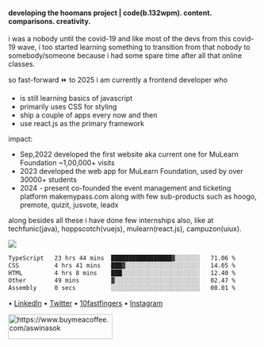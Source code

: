 #### developing the hoomans project | code(b.132wpm). content. comparisons. creativity.

<p>i was a nobody until the covid-19 and like most of the devs from this covid-19 wave, i too started learning something to transition from that nobody to somebody/someone because i had some spare time after all that online classes.

so fast-forward ⏩ to 2025
i am currently a frontend developer who 
- is still learning basics of javascript
- primarily uses CSS for styling
- ship a couple of apps every now and then 
- use react.js as the primary framework

impact:
- Sep,2022 developed the first website aka current one for MuLearn Foundation ~1,00,000+ visits
- 2023 developed the web app for MuLearn Foundation, used by over 30000+ students
- 2024 - present co-founded the event management and ticketing platform makemypass.com along with few sub-products such as hoogo, premote, quizit, jusvote, leadx 

along besides all these i have done few internships also, like at techfunic(java), hoppscotch(vuejs), mulearn(react.js), campuzon(uiux).<p>
<p>
  
<img src="https://visitor-badge.laobi.icu/badge?page_id=aswinasok"/></p>

<!--START_SECTION:waka-->

```txt
TypeScript   23 hrs 44 mins  █████████████████▓░░░░░░░   71.06 %
CSS          4 hrs 41 mins   ███▓░░░░░░░░░░░░░░░░░░░░░   14.05 %
HTML         4 hrs 8 mins    ███░░░░░░░░░░░░░░░░░░░░░░   12.40 %
Other        49 mins         ▓░░░░░░░░░░░░░░░░░░░░░░░░   02.47 %
Assembly     0 secs          ░░░░░░░░░░░░░░░░░░░░░░░░░   00.01 %
```

<!--END_SECTION:waka-->

• [LinkedIn](https://www.linkedin.com/in/-aswinasok) • [Twitter](https://www.twitter.com/_aswin_asok_) • [10fastfingers](https://10fastfingers.com/user/2183335/) • [Instagram](https://www.instagram.com/_aswin_asok_)
<br/>
<p><a href="https://www.buymeacoffee.com/aswinasok"> <img align="left" src="https://cdn.buymeacoffee.com/buttons/v2/default-yellow.png" height="50" width="210" alt="https://www.buymeacoffee.com/aswinasok" /></a></p><br><br>
